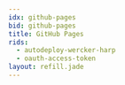 ```yaml
---
idx: github-pages
bid: github-pages
title: GitHub Pages
rids:
  - autodeploy-wercker-harp
  - oauth-access-token
layout: refill.jade
---
```

